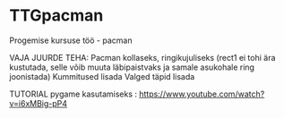 ﻿# TTGpacman
Progemise kursuse töö - pacman

VAJA JUURDE TEHA:
Pacman kollaseks, ringikujuliseks (rect1 ei tohi ära kustutada, selle võib muuta läbipaistvaks ja samale asukohale ring joonistada)
Kummitused lisada
Valged täpid lisada

TUTORIAL pygame kasutamiseks : https://www.youtube.com/watch?v=i6xMBig-pP4
